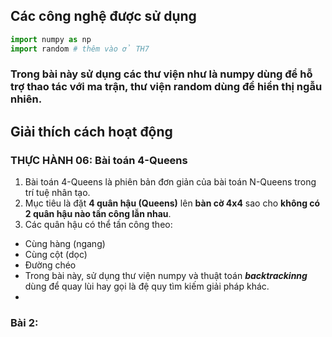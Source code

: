 ## Các công nghệ được sử dụng
```python
import numpy as np
import random # thêm vào ở TH7
```
### Trong bài này sử dụng các thư viện như là numpy dùng để hỗ trợ thao tác với ma trận, thư viện random dùng để hiển thị ngẫu nhiên.
## Giải thích cách hoạt động
### THỰC HÀNH 06: Bài toán 4-Queens
1. Bài toán 4-Queens là phiên bản đơn giản của bài toán N-Queens trong trí tuệ nhân tạo.
2. Mục tiêu là đặt **4 quân hậu (Queens)** lên **bàn cờ 4x4** sao cho **không có 2 quân hậu nào tấn công lẫn nhau**.
3. Các quân hậu có thể tấn công theo:
- Cùng hàng (ngang)
- Cùng cột (dọc)
- Đường chéo
- Trong bài này, sử dụng thư viện numpy và thuật toán ***backtrackinng*** dùng để quay lùi hay gọi là đệ quy tìm kiếm giải pháp khác.
- 
### Bài 2: 
